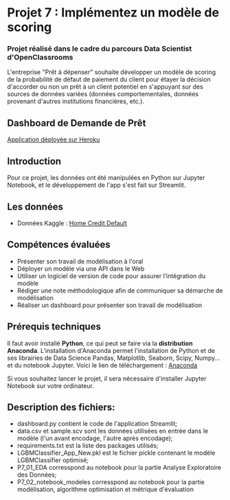 # Projet 7 : Implémentez un modèle de scoring
### Projet réalisé dans le cadre du parcours Data Scientist d'OpenClassrooms
L'entreprise "Prêt à dépenser" souhaite développer un modèle de scoring de la probabilité de défaut de paiement du client pour étayer la décision d'accorder ou non un prêt à un client potentiel en s'appuyant sur des sources de données variées (données comportementales, données provenant d'autres institutions financières, etc.).

## Dashboard de Demande de Prêt
[Application déployée sur Heroku](https://project-credit-scoring.herokuapp.com/)

## Introduction
Pour ce projet, les données ont été manipulées en Python sur Jupyter Notebook, et le développement de l'app s'est fait sur Streamlit.

## Les données
 - Données Kaggle : [Home Credit Default](https://www.kaggle.com/c/home-credit-default-risk/data)

## Compétences évaluées
 - Présenter son travail de modélisation à l'oral
 - Déployer un modèle via une API dans le Web
 - Utiliser un logiciel de version de code pour assurer l’intégration du modèle
 - Rédiger une note méthodologique afin de communiquer sa démarche de modélisation
 - Réaliser un dashboard pour présenter son travail de modélisation

## Prérequis techniques
Il faut avoir installé **Python**, ce qui peut se faire via la **distribution Anaconda**.
L'installation d'Anaconda permet l'installation de Python et de ses librairies de Data Science Pandas, Matplotlib, Seaborn, Scipy, Numpy... et du notebook Jupyter.
Voici le lien de téléchargement : [Anaconda](https://www.anaconda.com/download)

Si vous souhaitez lancer le projet, il sera nécessaire d'installer Jupyter Notebook sur votre ordinateur.

## Description des fichiers:
- dashboard.py contient le code de l'application Streamlit;
- data.csv et sample.scv sont les données utilisées en entrée dans le modèle (l'un avant encodage, l'autre après encodage);
- requirements.txt est la liste des packages utilisés;
- LGBMClassifier_App_New.pkl est le fichier pickle contenant le modèle LGBMClassifier optimisé;
- P7_01_EDA corresspond au notebook pour la partie Analyse Exploratoire des Données;
- P7_02_notebook_modeles corresspond au notebook pour la partie modélisation, algorithme optimisation et métrique d'évaluation
